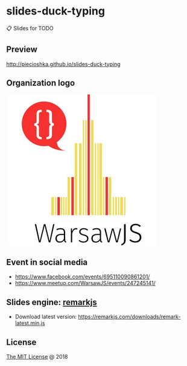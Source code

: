 # slides-duck-typing

:clipboard: Slides for TODO

## Preview

<http://piecioshka.github.io/slides-duck-typing>

## Organization logo

![](./images/warsawjs/logo-white-400x400.jpg)

## Event in social media

* https://www.facebook.com/events/695110090861201/
* https://www.meetup.com/WarsawJS/events/247245141/

## Slides engine: [remarkjs](http://remarkjs.com)

* Download latest version: <https://remarkjs.com/downloads/remark-latest.min.js>

## License

[The MIT License](http://piecioshka.mit-license.org) @ 2018
